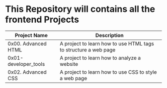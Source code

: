 # This Repository will contains all the frontend Projects

| Project Name | Description |
| ------------ | ----------- |
| 0x00. Advanced HTML | A project to learn how to use HTML tags to structure a web page |
| 0x01-developer_tools | A project to learn how to analyze a website |
| 0x02. Advanced CSS | A project to learn how to use CSS to style a web page |
